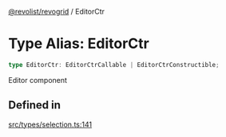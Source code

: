 [@revolist/revogrid](README.md) / EditorCtr

# Type Alias: EditorCtr

```ts
type EditorCtr: EditorCtrCallable | EditorCtrConstructible;
```

Editor component

## Defined in

[src/types/selection.ts:141](https://github.com/revolist/revogrid/blob/8d359a6641aa3d85978ae1d816f404366e0fe6c4/src/types/selection.ts#L141)
